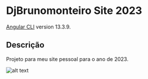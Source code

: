 # DjBrunomonteiro Site 2023

[Angular CLI](https://github.com/angular/angular-cli) version 13.3.9.

## Descrição

Projeto para meu site pessoal para o ano de 2023.

![alt text](https://github.com/djbrunomonteiro/djbrunomonteiro-site2023/blob/main/src/assets/images/shot-site.png?raw=true)
